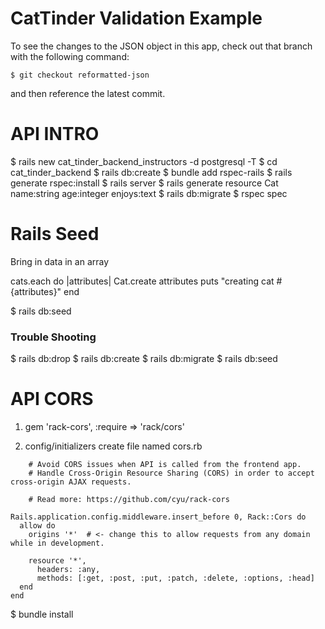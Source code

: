 # CatTinder Validation Example
To see the changes to the JSON object in this app, check out that branch with the following command:
```
$ git checkout reformatted-json
```
and then reference the latest commit.

# API INTRO
$ rails new cat_tinder_backend_instructors -d postgresql -T
$ cd cat_tinder_backend
$ rails db:create
$ bundle add rspec-rails
$ rails generate rspec:install
$ rails server
$ rails generate resource Cat name:string age:integer enjoys:text
$ rails db:migrate
$ rspec spec

# Rails Seed
Bring in data in an array

cats.each do |attributes|
  Cat.create attributes
  puts "creating cat #{attributes}"
end

$ rails db:seed

### Trouble Shooting
$ rails db:drop
$ rails db:create
$ rails db:migrate
$ rails db:seed

# API CORS

1. gem 'rack-cors', :require => 'rack/cors'

2. config/initializers
    create file named cors.rb
```
    # Avoid CORS issues when API is called from the frontend app.
    # Handle Cross-Origin Resource Sharing (CORS) in order to accept cross-origin AJAX requests.

    # Read more: https://github.com/cyu/rack-cors

Rails.application.config.middleware.insert_before 0, Rack::Cors do
  allow do
    origins '*'  # <- change this to allow requests from any domain while in development.

    resource '*',
      headers: :any,
      methods: [:get, :post, :put, :patch, :delete, :options, :head]
  end
end
```

$ bundle install
